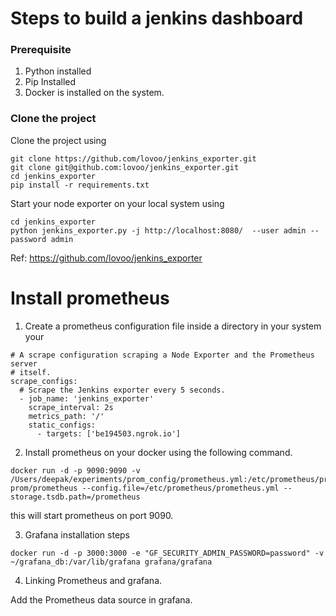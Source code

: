 # Steps to build a jenkins dashboard

### Prerequisite

1. Python installed
2. Pip Installed
3. Docker is installed on the system.

### Clone the project

Clone the project using 
 
 
```
git clone https://github.com/lovoo/jenkins_exporter.git
git clone git@github.com:lovoo/jenkins_exporter.git
cd jenkins_exporter
pip install -r requirements.txt
```

Start your node exporter on your local system using

```
cd jenkins_exporter
python jenkins_exporter.py -j http://localhost:8080/  --user admin --password admin 
```

Ref: https://github.com/lovoo/jenkins_exporter


# Install prometheus

1.  Create a prometheus configuration file inside a directory in your system your

```
# A scrape configuration scraping a Node Exporter and the Prometheus server
# itself.
scrape_configs:
  # Scrape the Jenkins exporter every 5 seconds.
  - job_name: 'jenkins_exporter'
    scrape_interval: 2s
    metrics_path: '/'
    static_configs:
      - targets: ['be194503.ngrok.io']
```

2.  Install prometheus on your docker using the following command.

```
docker run -d -p 9090:9090 -v /Users/deepak/experiments/prom_config/prometheus.yml:/etc/prometheus/prometheus.yml prom/prometheus --config.file=/etc/prometheus/prometheus.yml --storage.tsdb.path=/prometheus
```

this will start prometheus on port 9090.


3. Grafana installation steps 

```
docker run -d -p 3000:3000 -e "GF_SECURITY_ADMIN_PASSWORD=password" -v ~/grafana_db:/var/lib/grafana grafana/grafana
```

4. Linking Prometheus and grafana.

Add the Prometheus data source in grafana.


